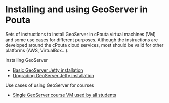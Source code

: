# Installing and using GeoServer in Pouta
Sets of instructions to install GeoServer in cPouta virtual machines (VM) and some use cases for different purposes. Although the instructions are developed around the cPouta cloud services, most should be valid for other platforms (AWS, VirtualBox...).

Installing GeoServer
- [Basic GeoServer Jetty installation](basic_geoserver_jetty.md)
- [Upgrading GeoServer Jetty installation](geoserver_jetty_upgrading.md)

Use cases of using GeoServer for courses
- [Single GeoServer course VM used by all students](single_geoserver_for_training.md)
